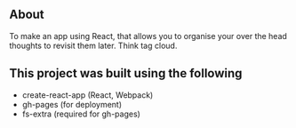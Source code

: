 ## About
To make an app using React, that allows you to organise your over the head thoughts to revisit them later. Think tag cloud.

## This project was built using the following
- create-react-app (React, Webpack)
- gh-pages (for deployment)
- fs-extra (required for gh-pages)